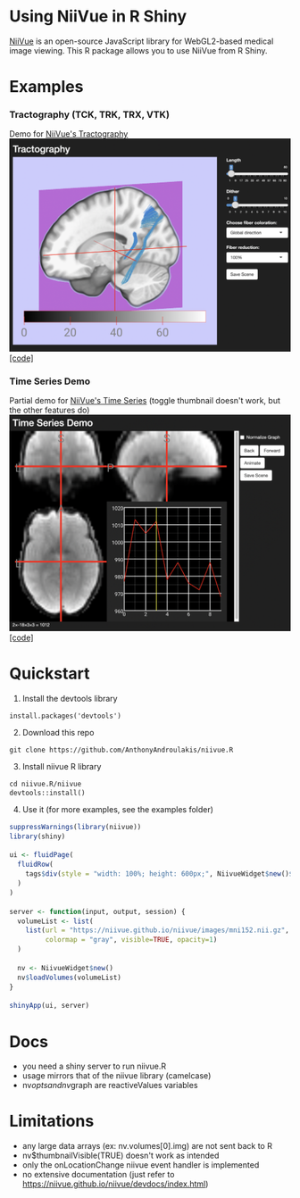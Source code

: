 # Using NiiVue in R Shiny
[NiiVue](https://github.com/niivue/niivue) is an open-source JavaScript library for WebGL2-based medical image viewing. This R package allows you to use NiiVue from R Shiny.

# Examples
### Tractography (TCK, TRK, TRX, VTK)
Demo for [NiiVue's Tractography](https://niivue.github.io/niivue/features/tracts.html)
![](images/example1.png)
[[code]](examples/tracts.R)

### Time Series Demo
Partial demo for [NiiVue's Time Series](https://niivue.github.io/niivue/features/timeseries.html) (toggle thumbnail doesn't work, but the other features do)
![](images/example2.png)
[[code]](examples/timeseries.R)

# Quickstart
1. Install the devtools library
```
install.packages('devtools')
```
2. Download this repo
```
git clone https://github.com/AnthonyAndroulakis/niivue.R
```
3. Install niivue R library
```
cd niivue.R/niivue
devtools::install()
```
4. Use it (for more examples, see the examples folder)
```R
suppressWarnings(library(niivue))
library(shiny)

ui <- fluidPage(
  fluidRow(
    tags$div(style = "width: 100%; height: 600px;", NiivueWidget$new()$plot)
  )
)

server <- function(input, output, session) {
  volumeList <- list(
    list(url = "https://niivue.github.io/niivue/images/mni152.nii.gz",
         colormap = "gray", visible=TRUE, opacity=1)
  )

  nv <- NiivueWidget$new()
  nv$loadVolumes(volumeList)
}

shinyApp(ui, server)
```

# Docs
- you need a shiny server to run niivue.R
- usage mirrors that of the niivue library (camelcase)
- nv$opts and nv$graph are reactiveValues variables

# Limitations
- any large data arrays (ex: nv.volumes[0].img) are not sent back to R
- nv$thumbnailVisible(TRUE) doesn't work as intended
- only the onLocationChange niivue event handler is implemented
- no extensive documentation (just refer to https://niivue.github.io/niivue/devdocs/index.html)
